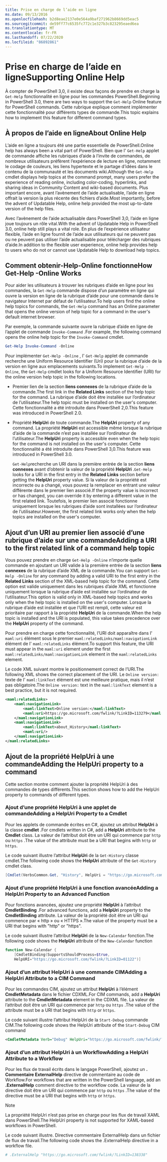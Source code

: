 ```yaml
---
title: Prise en charge de l’aide en ligne
ms.date: 09/13/2016
ms.openlocfilehash: b2d8eae2137e0e564a9baf271962b8669dd5eac5
ms.sourcegitcommit: de59ff77c6535fc772c1e327b3c823295eaed6ea
ms.translationtype: MT
ms.contentlocale: fr-FR
ms.lasthandoff: 07/22/2020
ms.locfileid: "86892861"
---
```

# <a name="supporting-online-help"></a><span data-ttu-id="bef29-102">Prise en charge de l’aide en ligne</span><span class="sxs-lookup"><span data-stu-id="bef29-102">Supporting Online Help</span></span>

<span data-ttu-id="bef29-103">À compter de PowerShell 3,0, il existe deux façons de prendre en charge la `Get-Help` fonctionnalité en ligne pour les commandes PowerShell.</span><span class="sxs-lookup"><span data-stu-id="bef29-103">Beginning in PowerShell 3.0, there are two ways to support the `Get-Help` Online feature for PowerShell commands.</span></span> <span data-ttu-id="bef29-104">Cette rubrique explique comment implémenter cette fonctionnalité pour différents types de commande.</span><span class="sxs-lookup"><span data-stu-id="bef29-104">This topic explains how to implement this feature for different command types.</span></span>

## <a name="about-online-help"></a><span data-ttu-id="bef29-105">À propos de l’aide en ligne</span><span class="sxs-lookup"><span data-stu-id="bef29-105">About Online Help</span></span>

<span data-ttu-id="bef29-106">L’aide en ligne a toujours été une partie essentielle de PowerShell.</span><span class="sxs-lookup"><span data-stu-id="bef29-106">Online help has always been a vital part of PowerShell.</span></span> <span data-ttu-id="bef29-107">Bien que l' `Get-Help` applet de commande affiche les rubriques d’aide à l’invite de commandes, de nombreux utilisateurs préfèrent l’expérience de lecture en ligne, notamment le codage de couleurs, les liens hypertexte et le partage d’idées dans le contenu de la communauté et les documents wiki.</span><span class="sxs-lookup"><span data-stu-id="bef29-107">Although the `Get-Help` cmdlet displays help topics at the command prompt, many users prefer the experience of reading online, including color-coding, hyperlinks, and sharing ideas in Community Content and wiki-based documents.</span></span> <span data-ttu-id="bef29-108">Plus important encore, avant l’avènement de l’aide actualisable, l’aide en ligne offrait la version la plus récente des fichiers d’aide.</span><span class="sxs-lookup"><span data-stu-id="bef29-108">Most importantly, before the advent of Updatable Help, online help provided the most up-to-date version of the help files.</span></span>

<span data-ttu-id="bef29-109">Avec l’avènement de l’aide actualisable dans PowerShell 3,0, l’aide en ligne joue toujours un rôle vital.</span><span class="sxs-lookup"><span data-stu-id="bef29-109">With the advent of Updatable Help in PowerShell 3.0, online help still plays a vital role.</span></span> <span data-ttu-id="bef29-110">En plus de l’expérience utilisateur flexible, l’aide en ligne fournit de l’aide aux utilisateurs qui ne peuvent pas ou ne peuvent pas utiliser l’aide actualisable pour télécharger des rubriques d’aide.</span><span class="sxs-lookup"><span data-stu-id="bef29-110">In addition to the flexible user experience, online help provides help to users who do not or cannot use Updatable Help to download help topics.</span></span>

## <a name="how-get-help--online-works"></a><span data-ttu-id="bef29-111">Comment obtenir-Help-Online fonctionne</span><span class="sxs-lookup"><span data-stu-id="bef29-111">How Get-Help -Online Works</span></span>

<span data-ttu-id="bef29-112">Pour aider les utilisateurs à trouver les rubriques d’aide en ligne pour les commandes, la `Get-Help` commande dispose d’un paramètre en ligne qui ouvre la version en ligne de la rubrique d’aide pour une commande dans le navigateur Internet par défaut de l’utilisateur.</span><span class="sxs-lookup"><span data-stu-id="bef29-112">To help users find the online help topics for commands, the `Get-Help` command has an Online parameter that opens the online version of help topic for a command in the user's default internet browser.</span></span>

<span data-ttu-id="bef29-113">Par exemple, la commande suivante ouvre la rubrique d’aide en ligne de l’applet de commande `Invoke-Command` .</span><span class="sxs-lookup"><span data-stu-id="bef29-113">For example, the following command opens the online help topic for the `Invoke-Command` cmdlet.</span></span>

```powershell
Get-Help Invoke-Command -Online
```

<span data-ttu-id="bef29-114">Pour implémenter `Get-Help -Online` , l' `Get-Help` applet de commande recherche une Uniform Resource Identifier (Uri) pour la rubrique d’aide de la version en ligne aux emplacements suivants.</span><span class="sxs-lookup"><span data-stu-id="bef29-114">To implement `Get-Help -Online`, the `Get-Help` cmdlet looks for a Uniform Resource Identifier (URI) for the online version help topic in the following locations.</span></span>

- <span data-ttu-id="bef29-115">Premier lien de la section **liens connexes** de la rubrique d’aide de la commande.</span><span class="sxs-lookup"><span data-stu-id="bef29-115">The first link in the **Related Links** section of the help topic for the command.</span></span> <span data-ttu-id="bef29-116">La rubrique d’aide doit être installée sur l’ordinateur de l’utilisateur.</span><span class="sxs-lookup"><span data-stu-id="bef29-116">The help topic must be installed on the user's computer.</span></span> <span data-ttu-id="bef29-117">Cette fonctionnalité a été introduite dans PowerShell 2,0.</span><span class="sxs-lookup"><span data-stu-id="bef29-117">This feature was introduced in PowerShell 2.0.</span></span>

- <span data-ttu-id="bef29-118">Propriété **HelpUri** de toute commande.</span><span class="sxs-lookup"><span data-stu-id="bef29-118">The **HelpUri** property of any command.</span></span> <span data-ttu-id="bef29-119">La propriété **HelpUri** est accessible même lorsque la rubrique d’aide de la commande n’est pas installée sur l’ordinateur de l’utilisateur.</span><span class="sxs-lookup"><span data-stu-id="bef29-119">The **HelpUri** property is accessible even when the help topic for the command is not installed on the user's computer.</span></span> <span data-ttu-id="bef29-120">Cette fonctionnalité a été introduite dans PowerShell 3,0.</span><span class="sxs-lookup"><span data-stu-id="bef29-120">This feature was introduced in PowerShell 3.0.</span></span>

  <span data-ttu-id="bef29-121">`Get-Help`recherche un URI dans la première entrée de la section **liens connexes** avant d’obtenir la valeur de la propriété **HelpUri** .</span><span class="sxs-lookup"><span data-stu-id="bef29-121">`Get-Help` looks for a URI in the first entry in the **Related Links** section before getting the **HelpUri** property value.</span></span> <span data-ttu-id="bef29-122">Si la valeur de la propriété est incorrecte ou a changé, vous pouvez la remplacer en entrant une valeur différente dans le premier lien associé.</span><span class="sxs-lookup"><span data-stu-id="bef29-122">If the property value is incorrect or has changed, you can override it by entering a different value in the first related link.</span></span> <span data-ttu-id="bef29-123">Toutefois, le premier lien associé fonctionne uniquement lorsque les rubriques d’aide sont installées sur l’ordinateur de l’utilisateur.</span><span class="sxs-lookup"><span data-stu-id="bef29-123">However, the first related link works only when the help topics are installed on the user's computer.</span></span>

## <a name="adding-a-uri-to-the-first-related-link-of-a-command-help-topic"></a><span data-ttu-id="bef29-124">Ajout d’un URI au premier lien associé d’une rubrique d’aide sur une commande</span><span class="sxs-lookup"><span data-stu-id="bef29-124">Adding a URI to the first related link of a command help topic</span></span>

<span data-ttu-id="bef29-125">Vous pouvez prendre en charge `Get-Help -Online` n’importe quelle commande en ajoutant un URI valide à la première entrée de la section **liens connexes** de la rubrique d’aide XML de la commande.</span><span class="sxs-lookup"><span data-stu-id="bef29-125">You can support `Get-Help -Online` for any command by adding a valid URI to the first entry in the **Related Links** section of the XML-based help topic for the command.</span></span> <span data-ttu-id="bef29-126">Cette option est valide uniquement dans les rubriques d’aide XML et fonctionne uniquement lorsque la rubrique d’aide est installée sur l’ordinateur de l’utilisateur.</span><span class="sxs-lookup"><span data-stu-id="bef29-126">This option is valid only in XML-based help topics and works only when the help topic is installed on the user's computer.</span></span> <span data-ttu-id="bef29-127">Lorsque la rubrique d’aide est installée et que l’URI est rempli, cette valeur est prioritaire par rapport à la propriété **HelpUri** de la commande.</span><span class="sxs-lookup"><span data-stu-id="bef29-127">When the help topic is installed and the URI is populated, this value takes precedence over the **HelpUri** property of the command.</span></span>

<span data-ttu-id="bef29-128">Pour prendre en charge cette fonctionnalité, l’URI doit apparaître dans l' `maml:uri` élément sous le premier `maml:relatedLinks/maml:navigationLink` élément de l' `maml:relatedLinks` élément.</span><span class="sxs-lookup"><span data-stu-id="bef29-128">To support this feature, the URI must appear in the `maml:uri` element under the first `maml:relatedLinks/maml:navigationLink` element in the `maml:relatedLinks` element.</span></span>

<span data-ttu-id="bef29-129">Le code XML suivant montre le positionnement correct de l’URI.</span><span class="sxs-lookup"><span data-stu-id="bef29-129">The following XML shows the correct placement of the URI.</span></span> <span data-ttu-id="bef29-130">Le `Online version:` texte de l' `maml:linkText` élément est une meilleure pratique, mais il n’est pas obligatoire.</span><span class="sxs-lookup"><span data-stu-id="bef29-130">The `Online version:` text in the `maml:linkText` element is a best practice, but it is not required.</span></span>

```xml
<maml:relatedLinks>
    <maml:navigationLink>
        <maml:linkText>Online version:</maml:linkText>
        <maml:uri>https://go.microsoft.com/fwlink/?LinkID=113279</maml:uri>
    </maml:navigationLink>
    <maml:navigationLink>
        <maml:linkText>about_History</maml:linkText>
        <maml:uri/>
    </maml:navigationLink>
</maml:relatedLinks>
```

## <a name="adding-the-helpuri-property-to-a-command"></a><span data-ttu-id="bef29-131">Ajout de la propriété HelpUri à une commande</span><span class="sxs-lookup"><span data-stu-id="bef29-131">Adding the HelpUri property to a command</span></span>

<span data-ttu-id="bef29-132">Cette section montre comment ajouter la propriété HelpUri à des commandes de types différents.</span><span class="sxs-lookup"><span data-stu-id="bef29-132">This section shows how to add the HelpUri property to commands of different types.</span></span>

### <a name="adding-a-helpuri-property-to-a-cmdlet"></a><span data-ttu-id="bef29-133">Ajout d’une propriété HelpUri à une applet de commande</span><span class="sxs-lookup"><span data-stu-id="bef29-133">Adding a HelpUri Property to a Cmdlet</span></span>

<span data-ttu-id="bef29-134">Pour les applets de commande écrites en C#, ajoutez un attribut **HelpUri** à la classe **cmdlet** .</span><span class="sxs-lookup"><span data-stu-id="bef29-134">For cmdlets written in C#, add a **HelpUri** attribute to the **Cmdlet** class.</span></span> <span data-ttu-id="bef29-135">La valeur de l’attribut doit être un URI qui commence par `http` ou `https` .</span><span class="sxs-lookup"><span data-stu-id="bef29-135">The value of the attribute must be a URI that begins with `http` or `https`.</span></span>

<span data-ttu-id="bef29-136">Le code suivant illustre l’attribut **HelpUri** de la `Get-History` classe cmdlet.</span><span class="sxs-lookup"><span data-stu-id="bef29-136">The following code shows the **HelpUri** attribute of the `Get-History` cmdlet class.</span></span>

```csharp
[Cmdlet(VerbsCommon.Get, "History", HelpUri = "https://go.microsoft.com/fwlink/?LinkID=001122")]
```

### <a name="adding-a-helpuri-property-to-an-advanced-function"></a><span data-ttu-id="bef29-137">Ajout d’une propriété HelpUri à une fonction avancée</span><span class="sxs-lookup"><span data-stu-id="bef29-137">Adding a HelpUri Property to an Advanced Function</span></span>

<span data-ttu-id="bef29-138">Pour fonctions avancées, ajoutez une propriété **HelpUri** à l’attribut **CmdletBinding** .</span><span class="sxs-lookup"><span data-stu-id="bef29-138">For advanced functions, add a **HelpUri** property to the **CmdletBinding** attribute.</span></span> <span data-ttu-id="bef29-139">La valeur de la propriété doit être un URI qui commence par « http » ou « HTTPS ».</span><span class="sxs-lookup"><span data-stu-id="bef29-139">The value of the property must be a URI that begins with "http" or "https".</span></span>

<span data-ttu-id="bef29-140">Le code suivant illustre l’attribut **HelpUri** de la `New-Calendar` fonction.</span><span class="sxs-lookup"><span data-stu-id="bef29-140">The following code shows the **HelpUri** attribute of the `New-Calendar` function</span></span>

```powershell
function New-Calendar {
    [CmdletBinding(SupportsShouldProcess=$true,
    HelpURI="https://go.microsoft.com/fwlink/?LinkID=01122")]
```

### <a name="adding-a-helpuri-attribute-to-a-cim-command"></a><span data-ttu-id="bef29-141">Ajout d’un attribut HelpUri à une commande CIM</span><span class="sxs-lookup"><span data-stu-id="bef29-141">Adding a HelpUri Attribute to a CIM Command</span></span>

<span data-ttu-id="bef29-142">Pour les commandes CIM, ajoutez un attribut **HelpUri** à l’élément **CmdletMetadata** dans le fichier CDXML.</span><span class="sxs-lookup"><span data-stu-id="bef29-142">For CIM commands, add a **HelpUri** attribute to the **CmdletMetadata** element in the CDXML file.</span></span>
<span data-ttu-id="bef29-143">La valeur de l’attribut doit être un URI qui commence par `http` ou `https` .</span><span class="sxs-lookup"><span data-stu-id="bef29-143">The value of the attribute must be a URI that begins with `http` or `https`.</span></span>

<span data-ttu-id="bef29-144">Le code suivant illustre l’attribut HelpUri de la `Start-Debug` commande CIM.</span><span class="sxs-lookup"><span data-stu-id="bef29-144">The following code shows the HelpUri attribute of the `Start-Debug` CIM command</span></span>

```xml
<CmdletMetadata Verb="Debug" HelpUri="https://go.microsoft.com/fwlink/?LinkID=001122"/>
```

### <a name="adding-a-helpuri-attribute-to-a-workflow"></a><span data-ttu-id="bef29-145">Ajout d’un attribut HelpUri à un Workflow</span><span class="sxs-lookup"><span data-stu-id="bef29-145">Adding a HelpUri Attribute to a Workflow</span></span>

<span data-ttu-id="bef29-146">Pour les flux de travail écrits dans le langage PowerShell, ajoutez un **. Commentaire ExternalHelp** directive de commentaire au code de Workflow.</span><span class="sxs-lookup"><span data-stu-id="bef29-146">For workflows that are written in the PowerShell language, add an **.ExternalHelp** comment directive to the workflow code.</span></span> <span data-ttu-id="bef29-147">La valeur de la directive doit être un URI qui commence par `http` ou `https` .</span><span class="sxs-lookup"><span data-stu-id="bef29-147">The value of the directive must be a URI that begins with `http` or `https`.</span></span>

> [!NOTE]
> <span data-ttu-id="bef29-148">La propriété HelpUri n’est pas prise en charge pour les flux de travail XAML dans PowerShell.</span><span class="sxs-lookup"><span data-stu-id="bef29-148">The HelpUri property is not supported for XAML-based workflows in PowerShell.</span></span>

<span data-ttu-id="bef29-149">Le code suivant illustre. Directive commentaire ExternalHelp dans un fichier de flux de travail.</span><span class="sxs-lookup"><span data-stu-id="bef29-149">The following code shows the .ExternalHelp directive in a workflow file.</span></span>

```powershell
# .ExternalHelp "https://go.microsoft.com/fwlink/?LinkID=138338"
```
